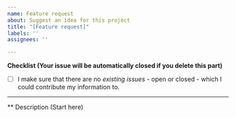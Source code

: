 ```yaml
---
name: Feature request
about: Suggest an idea for this project
title: "[Feature request]"
labels: ''
assignees: ''

---
```


**Checklist (Your issue will be automatically closed if you delete this part)**
- [ ] I make sure that there are no *existing issues* - open or closed - which I could contribute my information to.

<hr>

** Description
(Start here)